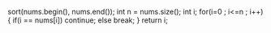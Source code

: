 sort(nums.begin(), nums.end());
int n = nums.size();
int i;
for(i=0 ; i<=n ; i++){
if(i == nums[i])
continue;
else
break;
}
return i;
